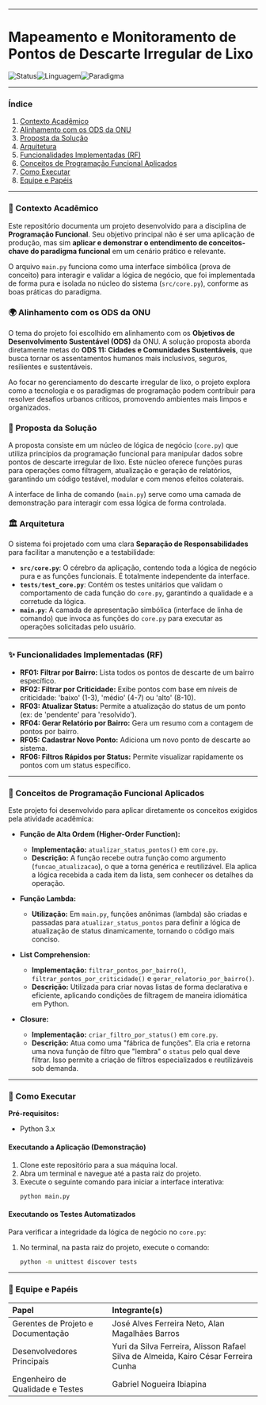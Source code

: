 
---

# Mapeamento e Monitoramento de Pontos de Descarte Irregular de Lixo

![Status](https://img.shields.io/badge/Status-Conclu%C3%ADdo-brightgreen)![Linguagem](https://img.shields.io/badge/Linguagem-Python_3.x-blue)![Paradigma](https://img.shields.io/badge/Paradigma-Programa%C3%A7%C3%A3o_Funcional-purple)

---

### **Índice**

1.  [Contexto Acadêmico](#-contexto-acadêmico)
2.  [Alinhamento com os ODS da ONU](#-alinhamento-com-os-ods-da-onu)
3.  [Proposta da Solução](#-proposta-da-solução)
4.  [Arquitetura](#-arquitetura)
5.  [Funcionalidades Implementadas (RF)](#-funcionalidades-implementadas-rf)
6.  [Conceitos de Programação Funcional Aplicados](#-conceitos-de-programação-funcional-aplicados)
7.  [Como Executar](#-como-executar)
8.  [Equipe e Papéis](#-equipe-e-papéis)

---

### **📝 Contexto Acadêmico**

Este repositório documenta um projeto desenvolvido para a disciplina de **Programação Funcional**. Seu objetivo principal não é ser uma aplicação de produção, mas sim **aplicar e demonstrar o entendimento de conceitos-chave do paradigma funcional** em um cenário prático e relevante.

O arquivo `main.py` funciona como uma interface simbólica (prova de conceito) para interagir e validar a lógica de negócio, que foi implementada de forma pura e isolada no núcleo do sistema (`src/core.py`), conforme as boas práticas do paradigma.

### **🌍 Alinhamento com os ODS da ONU**

O tema do projeto foi escolhido em alinhamento com os **Objetivos de Desenvolvimento Sustentável (ODS)** da ONU. A solução proposta aborda diretamente metas do **ODS 11: Cidades e Comunidades Sustentáveis**, que busca tornar os assentamentos humanos mais inclusivos, seguros, resilientes e sustentáveis.

Ao focar no gerenciamento do descarte irregular de lixo, o projeto explora como a tecnologia e os paradigmas de programação podem contribuir para resolver desafios urbanos críticos, promovendo ambientes mais limpos e organizados.

### **🎯 Proposta da Solução**

A proposta consiste em um núcleo de lógica de negócio (`core.py`) que utiliza princípios da programação funcional para manipular dados sobre pontos de descarte irregular de lixo. Este núcleo oferece funções puras para operações como filtragem, atualização e geração de relatórios, garantindo um código testável, modular e com menos efeitos colaterais.

A interface de linha de comando (`main.py`) serve como uma camada de demonstração para interagir com essa lógica de forma controlada.

### **🏛️ Arquitetura**

O sistema foi projetado com uma clara **Separação de Responsabilidades** para facilitar a manutenção e a testabilidade:

*   **`src/core.py`**: O cérebro da aplicação, contendo toda a lógica de negócio pura e as funções funcionais. É totalmente independente da interface.
*   **`tests/test_core.py`**: Contém os testes unitários que validam o comportamento de cada função do `core.py`, garantindo a qualidade e a corretude da lógica.
*   **`main.py`**: A camada de apresentação simbólica (interface de linha de comando) que invoca as funções do `core.py` para executar as operações solicitadas pelo usuário.

---

### **✨ Funcionalidades Implementadas (RF)**

*   **RF01: Filtrar por Bairro:** Lista todos os pontos de descarte de um bairro específico.
*   **RF02: Filtrar por Criticidade:** Exibe pontos com base em níveis de criticidade: 'baixo' (1-3), 'médio' (4-7) ou 'alto' (8-10).
*   **RF03: Atualizar Status:** Permite a atualização do status de um ponto (ex: de 'pendente' para 'resolvido').
*   **RF04: Gerar Relatório por Bairro:** Gera um resumo com a contagem de pontos por bairro.
*   **RF05: Cadastrar Novo Ponto:** Adiciona um novo ponto de descarte ao sistema.
*   **RF06: Filtros Rápidos por Status:** Permite visualizar rapidamente os pontos com um status específico.

---

### **🧠 Conceitos de Programação Funcional Aplicados**

Este projeto foi desenvolvido para aplicar diretamente os conceitos exigidos pela atividade acadêmica:

*   **Função de Alta Ordem (Higher-Order Function):**
    *   **Implementação:** `atualizar_status_pontos()` em `core.py`.
    *   **Descrição:** A função recebe outra função como argumento (`funcao_atualizacao`), o que a torna genérica e reutilizável. Ela aplica a lógica recebida a cada item da lista, sem conhecer os detalhes da operação.

*   **Função Lambda:**
    *   **Utilização:** Em `main.py`, funções anônimas (lambda) são criadas e passadas para `atualizar_status_pontos` para definir a lógica de atualização de status dinamicamente, tornando o código mais conciso.

*   **List Comprehension:**
    *   **Implementação:** `filtrar_pontos_por_bairro()`, `filtrar_pontos_por_criticidade()` e `gerar_relatorio_por_bairro()`.
    *   **Descrição:** Utilizada para criar novas listas de forma declarativa e eficiente, aplicando condições de filtragem de maneira idiomática em Python.

*   **Closure:**
    *   **Implementação:** `criar_filtro_por_status()` em `core.py`.
    *   **Descrição:** Atua como uma "fábrica de funções". Ela cria e retorna uma nova função de filtro que "lembra" o `status` pelo qual deve filtrar. Isso permite a criação de filtros especializados e reutilizáveis sob demanda.

---

### **🚀 Como Executar**

**Pré-requisitos:**
*   Python 3.x

#### **Executando a Aplicação (Demonstração)**

1.  Clone este repositório para a sua máquina local.
2.  Abra um terminal e navegue até a pasta raiz do projeto.
3.  Execute o seguinte comando para iniciar a interface interativa:
    ```bash
    python main.py
    ```

#### **Executando os Testes Automatizados**

Para verificar a integridade da lógica de negócio no `core.py`:

1.  No terminal, na pasta raiz do projeto, execute o comando:
    ```bash
    python -m unittest discover tests
    ```

---

### **🤝 Equipe e Papéis**

| Papel | Integrante(s) |
| :--- | :--- |
| Gerentes de Projeto e Documentação | José Alves Ferreira Neto, Alan Magalhães Barros |
| Desenvolvedores Principais | Yuri da Silva Ferreira, Alisson Rafael Silva de Almeida, Kairo César Ferreira Cunha |
| Engenheiro de Qualidade e Testes | Gabriel Nogueira Ibiapina |